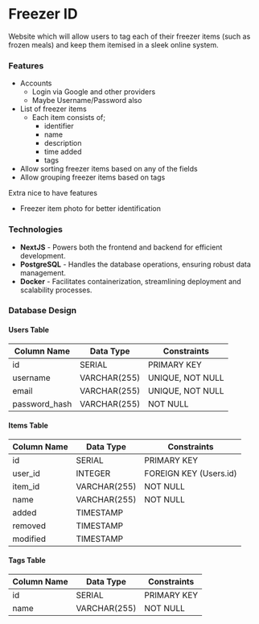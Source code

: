 # Freezer ID

Website which will allow users to tag each of their freezer items (such as frozen meals) and keep them itemised in a sleek online system.

### Features

* Accounts
  * Login via Google and other providers
  * Maybe Username/Password also
* List of freezer items
  * Each item consists of;
    * identifier
    * name
    * description
    * time added
    * tags
* Allow sorting freezer items based on any of the fields
* Allow grouping freezer items based on tags

Extra nice to have features

* Freezer item photo for better identification

### Technologies

* **NextJS** - Powers both the frontend and backend for efficient development.
* **PostgreSQL** - Handles the database operations, ensuring robust data management.
* **Docker** - Facilitates containerization, streamlining deployment and scalability processes.

### Database Design

#### Users Table

| Column Name    | Data Type         | Constraints               |
|----------------|-------------------|---------------------------|
| id             | SERIAL            | PRIMARY KEY               |
| username       | VARCHAR(255)      | UNIQUE, NOT NULL          |
| email          | VARCHAR(255)      | UNIQUE, NOT NULL          |
| password_hash  | VARCHAR(255)      | NOT NULL                  |

#### Items Table

| Column Name    | Data Type         | Constraints               |
|----------------|-------------------|---------------------------|
| id             | SERIAL            | PRIMARY KEY               |
| user_id        | INTEGER           | FOREIGN KEY (Users.id)    |
| item_id        | VARCHAR(255)      | NOT NULL                  |
| name           | VARCHAR(255)      | NOT NULL                  |
| added          | TIMESTAMP         |                           |
| removed        | TIMESTAMP         |                           |
| modified       | TIMESTAMP         |                           |

#### Tags Table

| Column Name    | Data Type         | Constraints               |
|----------------|-------------------|---------------------------|
| id             | SERIAL            | PRIMARY KEY               |
| name           | VARCHAR(255)      | NOT NULL                  |

